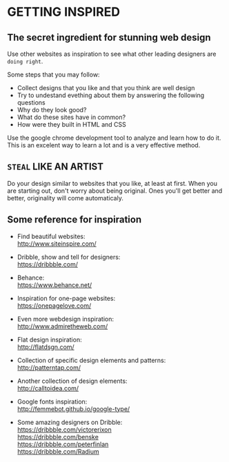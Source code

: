 # GETTING INSPIRED

## The secret ingredient for stunning web design

Use other websites as inspiration to see what other leading designers are `doing right`.

Some steps that you may follow:

- Collect designs that you like and that you think are well design
- Try to undestand evething about them by answering the following questions
- Why do they look good?
- What do these sites have in common?
- How were they built in HTML and CSS

Use the google chrome development tool to analyze and learn how to do it. This is an excelent way to learn a lot and is a very effective method.

## `STEAL` LIKE AN ARTIST

Do your design similar to websites that you like, at least at first. When you are starting out, don't worry about being original. Ones you'll get better and better, originality will come automaticaly.

## Some reference for inspiration

- Find beautiful websites:  
  http://www.siteinspire.com/

- Dribble, show and tell for designers:  
  https://dribbble.com/

- Behance:  
  https://www.behance.net/

- Inspiration for one-page websites:  
  https://onepagelove.com/

- Even more webdesign inspiration:  
  http://www.admiretheweb.com/

- Flat design inspiration:  
  http://flatdsgn.com/

- Collection of specific design elements and patterns:  
  http://patterntap.com/

- Another collection of design elements:  
  http://calltoidea.com/

- Google fonts inspiration:  
  http://femmebot.github.io/google-type/

- Some amazing designers on Dribble:  
  https://dribbble.com/victorerixon  
  https://dribbble.com/benske  
  https://dribbble.com/peterfinlan  
  https://dribbble.com/Radium
